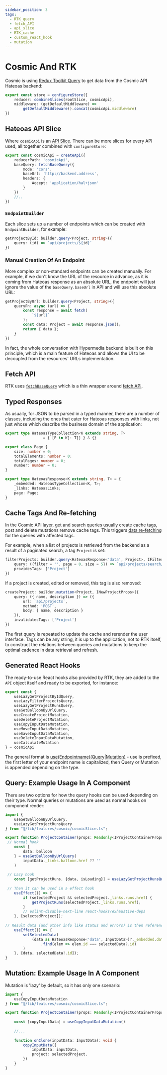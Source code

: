 ```yaml
---
sidebar_position: 3
tags:
  - RTK_query
  - fetch_API
  - api_slice
  - RTK_cache
  - custom_react_hook
  - mutation
---
```


# Cosmic And RTK

Cosmic is using [Redux Toolkit Query](https://redux-toolkit.js.org/rtk-query/overview) to get
data from the Cosmic API Hateoas backend:

````typescript title="src/lib/store.ts"
export const store = configureStore({
    reducer: combineSlices(rootSlice, cosmicApi),
    middleware: (getDefaultMiddleware) =>
        getDefaultMiddleware().concat(cosmicApi.middleware)
})
````

## Hateoas API Slice

Where `cosmicApi` is an [API Slice](https://redux-toolkit.js.org/rtk-query/api/created-api/redux-integration).
There can be more slices for every API used, all together combined with `configureStore`:

````typescript title="src/lib/features/cosmic/cosmicSlice.ts"
export const cosmicApi = createApi({
    reducerPath: 'cosmicApi',
    baseQuery: fetchBaseQuery({
        mode: 'cors',
        baseUrl: 'http://backend.address',
        headers: {
            Accept: 'application/hal+json'
        }
    })
    //..
})
````

### `EndpointBuilder`

Each slice sets up a number of endpoints which can be created with `EndpointBuilder`,
for example:

````typescript title="src/lib/features/cosmic/cosmicSlice.ts"
getProjectById: builder.query<Project, string>({
    query: (id) => `api/projects/${id}`
})
````

### Manual Creation Of An Endpoint

More complex or non-standard endpoints can be created manually. For example,
if we don't know the URL of the resource in advance, as it is coming from Hateoas response as
an absolute URL, the endpoint will just ignore the value of the `baseQuery.baseUrl`
in API and will use this absolute URL:

````typescript title="src/lib/features/cosmic/cosmicSlice.ts"
getProjectByUrl: builder.query<Project, string>({
    queryFn: async (url) => {
        const response = await fetch(
            `${url}`
        );
        const data: Project = await response.json();
        return { data };
    }
})
````
In fact, the whole conversation with Hypermedia backend is built on this principle, which
is a main feature of Hateoas and allows the UI to be decoupled from the resources' URLs implementation.

## Fetch API

RTK uses [`fetchBaseQuery`](https://redux-toolkit.js.org/rtk-query/api/fetchBaseQuery)
which is a thin wrapper around [fetch API](https://www.w3schools.com/js/js_api_fetch.asp).

## Typed Responses

As usually, for JSON to be parsed in a typed manner, there are a number of classes, including
the ones that cater for Hateoas responses with links, not just whose which describe
the business domain of the application:

````typescript title="src/lib/model.ts"
export type HateoasTypeCollection<K extends string, T> 
                 = { [P in K]: T[] } & {}

export class Page {
    size: number = 0;
    totalElements: number = 0;
    totalPages: number = 0;
    number: number = 0;
}

export type HateoasResponse<K extends string, T> = {
    _embedded: HateoasTypeCollection<K, T>;
    _links: HateoasLinks;
    page: Page;
}
````

## Cache Tags And Re-fetching

In the Cosmic API layer, get and search queries usually create cache tags, post and delete mutations
remove cache tags. This triggers [data re-fetching](https://redux-toolkit.js.org/rtk-query/usage/automated-refetching) for the queries with affected tags.

For example, when a list of projects is retrieved from the backend as a result of a
paginated search, a tag `Project` is set:

````typescript title="src/lib/features/cosmic/cosmicSlice.ts"
filterProjects: builder.query<HateoasResponse<'data', Project>, IFilteringPageable>({
    query: ({filter = '', page = 0, size = 5}) => `api/projects/search/filter?searchText=${filter}&sort=name&page=${page}&size=${size}`,
    providesTags: ['Project']
})
````

If a project is created, edited or removed, this tag is also removed:

````typescript  title="src/lib/features/cosmic/cosmicSlice.ts"
createProject: builder.mutation<Project, INewProjectProps>({
    query: ({ name, description }) => ({
        url: `api/projects`,
        method: 'POST',
        body: { name, description }
    }),
    invalidatesTags: ['Project']
})
````
The first query is repeated to update the cache and rerender the user interface. Tags
can be any string, it is up to the application, not to RTK itself,
to construct the relations between queries and mutations to keep the optimal cadence in data retrieval
and refresh.

## Generated React Hooks

The ready-to-use React hooks also provided by RTK, they are 
added to the `API` object itself and ready to be exported, for instance:

````typescript
export const {
    useLazyGetProjectByIdQuery,
    useLazyFilterProjectsQuery,
    useLazyGetProjectRunsQuery,
    useGetBalloonByUrlQuery,
    useCreateProjectMutation,
    useDeleteProjectMutation,
    useCopyInputDataMutation,
    useMoveInputDataMutation,
    useSaveInputDataMutation,
    useDeleteInputDataMutation,
    useCalculateMutation
} = cosmicApi
````
The general format is [use(Endpointname)(Query|Mutation)](https://redux-toolkit.js.org/rtk-query/api/created-api/hooks#hooks-overview) - 
use is prefixed, the first letter of your endpoint name is capitalized, 
then Query or Mutation is appended depending on the type.

## Query: Example Usage In A Component

There are two options for how the query hooks can be used depending on their type. Normal queries or mutations
are used as normal hooks on component render:

````typescript jsx title="src/containers/ProjectContainer/ProjectContainer.tsx"
import {
    useGetBalloonByUrlQuery,
    useLazyGetProjectRunsQuery
} from "@/lib/features/cosmic/cosmicSlice.ts";

export function ProjectContainer(props: Readonly<IProjectContainerProps>): React.JSX.Element {
 // Normal hook
    const {
        data: balloon
    } = useGetBalloonByUrlQuery(
        inputData._links.balloon.href ?? ''
    )
    
 // Lazy hook
    const [getProjectRuns, {data, isLoading}] = useLazyGetProjectRunsQuery()
    
 // Then it can be used in a effect hook
    useEffect(() => {
        if (selectedProject && selectedProject._links.runs.href) {
            getProjectRuns(selectedProject._links.runs.href);
        }
        // eslint-disable-next-line react-hooks/exhaustive-deps
    }, [selectedProject]);
    
// Result data (and other info like status and errors) is then referenced later
    useEffect(() => {
        setSelectedData(
            (data as HateoasResponse<'data', InputData>)?._embedded.data
                .find(elem => elem.id === selectedData?.id)
        )
    }, [data, selectedData?.id]);
}
````

## Mutation: Example Usage In A Component

Mutation is 'lazy' by default, so it has only one scenario:

````typescript jsx title="src/containers/ProjectContainer/ProjectContainer.tsx" 
import {
    useCopyInputDataMutation
} from "@/lib/features/cosmic/cosmicSlice.ts";

export function ProjectContainer(props: Readonly<IProjectContainerProps>): React.JSX.Element {
    
    const [copyInputData] = useCopyInputDataMutation()
    
    //...
    
    function onClone(inputData: InputData): void {
        copyInputData({
            inputData: inputData,
            project: selectedProject,
        })
    }
}
````
